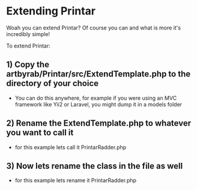 # Extending Printar

Woah you can extend Printar? Of course you can and what is more it's incredibly simple!

To extend Printar:

## 1) Copy the artbyrab/Printar/src/ExtendTemplate.php to the directory of your choice
* You can do this anywhere, for example if you were using an MVC framework like Yii2 or Laravel, you might dump it in a models folder
## 2) Rename the ExtendTemplate.php to whatever you want to call it 
*  for this example lets call it PrintarRadder.php
## 3) Now lets rename the class in the file as well
*  for this example lets rename it PrintarRadder.php
